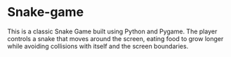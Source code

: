 # Snake-game
This is a classic Snake Game built using Python and Pygame. The player controls a snake that moves around the screen, eating food to grow longer while avoiding collisions with itself and the screen boundaries.
